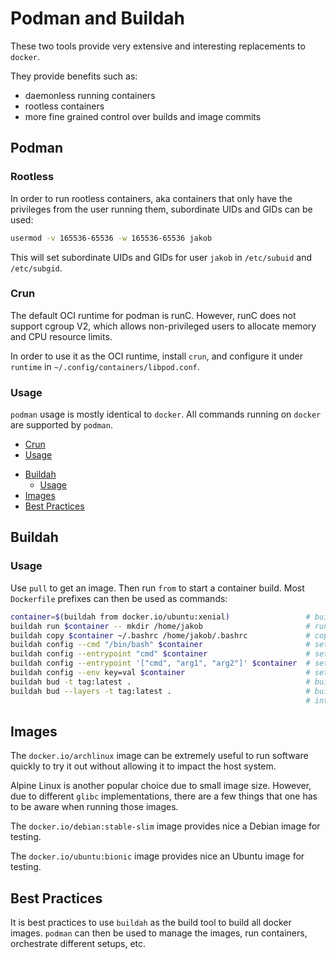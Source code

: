 # Podman and Buildah

These two tools provide very extensive and interesting replacements to `docker`.

They provide benefits such as:

- daemonless running containers
- rootless containers
- more fine grained control over builds and image commits

## Podman

### Rootless

In order to run rootless containers, aka containers that only have the privileges from the user
running them, subordinate UIDs and GIDs can be used:

```sh
usermod -v 165536-65536 -w 165536-65536 jakob
```

This will set subordinate UIDs and GIDs for user `jakob` in `/etc/subuid` and `/etc/subgid`.

### Crun

The default OCI runtime for podman is runC. However, runC does not support cgroup V2, which allows
non-privileged users to allocate memory and CPU resource limits.

In order to use it as the OCI runtime, install `crun`, and configure it under `runtime` in
`~/.config/containers/libpod.conf`.

### Usage

`podman` usage is mostly identical to `docker`. All commands running on `docker` are supported by
`podman`.

<!-- vim-markdown-toc GFM -->

  - [Crun](#crun)
  - [Usage](#usage)
* [Buildah](#buildah)
  - [Usage](#usage-1)
* [Images](#images)
* [Best Practices](#best-practices)

<!-- vim-markdown-toc -->
## Buildah

### Usage

Use `pull` to get an image. Then run `from` to start a container build. Most `Dockerfile` prefixes
can then be used as commands:

```sh
container=$(buildah from docker.io/ubuntu:xenial)                 # build base image
buildah run $container -- mkdir /home/jakob                       # runs command inside container
buildah copy $container ~/.bashrc /home/jakob/.bashrc             # copies files to container
buildah config --cmd "/bin/bash" $container                       # sets the command for the container
buildah config --entrypoint "cmd" $container                      # sets entrypoint
buildah config --entrypoint '["cmd", "arg1", "arg2"]' $container  # sets entrypoint
buildah config --env key=val $container                           # sets environment value
buildah bud -t tag:latest .                                       # build using dockerfile
buildah bud --layers -t tag:latest .                              # build using dockerfile and cache
                                                                  # intermediate layers
```

## Images

The `docker.io/archlinux` image can be extremely useful to run software quickly to try it out
without allowing it to impact the host system.

Alpine Linux is another popular choice due to small image size. However, due to different `glibc`
implementations, there are a few things that one has to be aware when running those images.

The `docker.io/debian:stable-slim` image provides nice a Debian image for testing.

The `docker.io/ubuntu:bionic` image provides nice an Ubuntu image for testing.

## Best Practices

It is best practices to use `buildah` as the build tool to build all docker images. `podman` can
then be used to manage the images, run containers, orchestrate different setups, etc.

